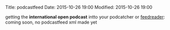 Title: podcastfeed
Date: 2015-10-26 19:00
Modified: 2015-10-26 19:00


getting the **international open podcast** intto your podcatcher or [feedreader](https://en.wikipedia.org/wiki/News_aggregator): coming soon, no podcastfeed xml made yet

